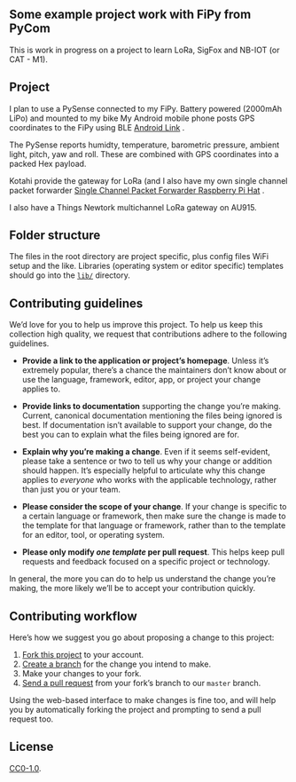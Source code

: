 ## Some example project work with FiPy from PyCom

This is work in progress on a project to learn LoRa, SigFox and NB-IOT (or CAT - M1).

## Project

I plan to use a PySense connected to my FiPy.  Battery powered (2000mAh LiPo) and mounted to my bike
My Android mobile phone posts GPS coordinates to the FiPy using BLE  [Android Link][android] .

The PySense reports humidty, temperature, barometric pressure, ambient light, pitch, yaw and roll.
These are combined with GPS coordinates into a packed Hex payload.

Kotahi provide the gateway for LoRa (and I also have my own single channel packet forwarder
[Single Channel Packet Forwarder Raspberry Pi Hat][hat] . 

[android]: http://www.meowsbox.com/en/btgps
[hat]: http://wiki.dragino.com/index.php?title=Lora/GPS_HAT

I also have a  Things Newtork multichannel LoRa gateway on AU915.

## Folder structure

The files in the root directory are project specific, plus config files
WiFi setup and the like.  Libraries (operating system or editor specific) templates should go into the
[`lib/`](./lib) directory.

## Contributing guidelines

We’d love for you to help us improve this project. To help us keep this collection
high quality, we request that contributions adhere to the following guidelines.

- **Provide a link to the application or project’s homepage**. Unless it’s
  extremely popular, there’s a chance the maintainers don’t know about or use
  the language, framework, editor, app, or project your change applies to.

- **Provide links to documentation** supporting the change you’re making.
  Current, canonical documentation mentioning the files being ignored is best.
  If documentation isn’t available to support your change, do the best you can
  to explain what the files being ignored are for.

- **Explain why you’re making a change**. Even if it seems self-evident, please
  take a sentence or two to tell us why your change or addition should happen.
  It’s especially helpful to articulate why this change applies to *everyone*
  who works with the applicable technology, rather than just you or your team.

- **Please consider the scope of your change**. If your change is specific to a
  certain language or framework, then make sure the change is made to the
  template for that language or framework, rather than to the template for an
  editor, tool, or operating system.

- **Please only modify *one template* per pull request**. This helps keep pull
  requests and feedback focused on a specific project or technology.

In general, the more you can do to help us understand the change you’re making,
the more likely we’ll be to accept your contribution quickly.


## Contributing workflow

Here’s how we suggest you go about proposing a change to this project:

1. [Fork this project][fork] to your account.
2. [Create a branch][branch] for the change you intend to make.
3. Make your changes to your fork.
4. [Send a pull request][pr] from your fork’s branch to our `master` branch.

Using the web-based interface to make changes is fine too, and will help you
by automatically forking the project and prompting to send a pull request too.

[fork]: https://help.github.com/articles/fork-a-repo/
[branch]: https://help.github.com/articles/creating-and-deleting-branches-within-your-repository
[pr]: https://help.github.com/articles/using-pull-requests/

## License

[CC0-1.0](./LICENSE).
